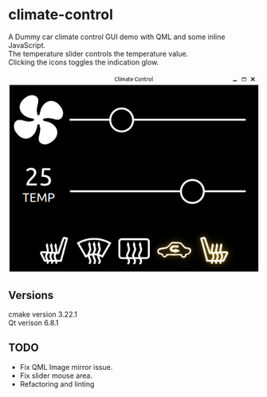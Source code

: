 # climate-control
A Dummy car climate control GUI demo with QML and some inline JavaScript.\
The temperature slider controls the temperature value.\
Clicking the icons toggles the indication glow.

![Screenshot of the program](Pictures/screenshot.png)

## Versions
cmake version 3.22.1\
Qt verison 6.8.1

## TODO
- Fix QML Image mirror issue.
- Fix slider mouse area.
- Refactoring and linting
